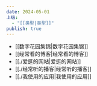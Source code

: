 ```yaml
---
date: 2024-05-01
上级:
  - "[[类型|类型]]"
publish: true
---
```

  
- [[数字花园集锦|数字花园集锦]]  
- [[经常看的博客|经常看的博客]]  
- [[./爱逛的网站|爱逛的网站]]  
- [[./经常听的播客|经常听的播客]]  
- [[./我使用的应用|我使用的应用]]